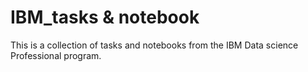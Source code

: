 # IBM_tasks & notebook
This is a collection of tasks and notebooks from the IBM Data science Professional program.
